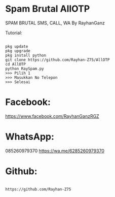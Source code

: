 # Spam Brutal AllOTP
SPAM BRUTAL SMS, CALL, WA By RayhanGanz

Tutorial:
<pre><code>
pkg update
pkg upgrade
pkg install python
git clone https://github.com/Rayhan-Z75/AllOTP
cd AllOTP
python RaySpam.py
>>> Pilih 1
>>> Masukkan No Telepon
>>> Selesai
</code></pre>
# Facebook:

https://www.facebook.com/RayhanGanzRGZ


# WhatsApp:

085260979370 
https://wa.me/6285260979370

# Github:
<pre><code>
https://github.com/Rayhan-Z75

